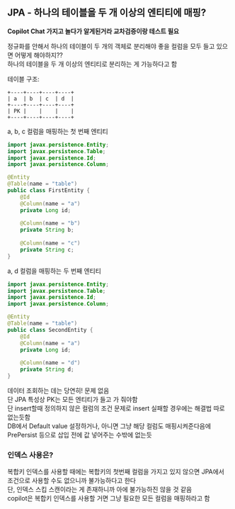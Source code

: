 ## JPA - 하나의 테이블을 두 개 이상의 엔티티에 매핑?
__Copilot Chat 가지고 놀다가 알게된거라 교차검증이랑 테스트 필요__

정규화를 안해서 하나의 테이블이 두 개의 객체로 분리해야 좋을 컬럼을 모두 들고 있으면 어떻게 해야하지??  
하나의 테이블을 두 개 이상의 엔티티로 분리하는 게 가능하다고 함

테이블 구조:
```shell
+----+----+----+----+
| a  | b  | c  | d  |
+----+----+----+----+
| PK |    |    |    |
+----+----+----+----+
```

a, b, c 컬럼을 매핑하는 첫 번째 엔티티
```java
import javax.persistence.Entity;
import javax.persistence.Table;
import javax.persistence.Id;
import javax.persistence.Column;

@Entity
@Table(name = "table")
public class FirstEntity {
    @Id
    @Column(name = "a")
    private Long id;
    
    @Column(name = "b")
    private String b;
    
    @Column(name = "c")
    private String c;
}
```


a, d 컬럼을 매핑하는 두 번째 엔티티
```java
import javax.persistence.Entity;
import javax.persistence.Table;
import javax.persistence.Id;
import javax.persistence.Column;

@Entity
@Table(name = "table")
public class SecondEntity {
    @Id
    @Column(name = "a")
    private Long id;
    
    @Column(name = "d")
    private String d;
}
```

데이터 조회하는 데는 당연히! 문제 없음  
단 JPA 특성상 PK는 모든 엔티티가 들고 가 줘야함  
단 insert할때 정의하지 않은 컬럼의 조건 문제로 insert 실패할 경우에는 해결법 따로 없는듯함  
DB에서 Default value 설정하거나, 아니면 그냥 해당 컬럼도 매핑시켜준다음에 PrePersist 등으로 삽입 전에 값 넣어주는 수밖에 없는듯

### 인덱스 사용은?
복합키 인덱스를 사용할 때에는 복합키의 첫번째 컬럼을 가지고 있지 않으면 JPA에서 조건으로 사용할 수도 없으니까 불가능하다고 한다  
단, 인덱스 스킵 스캔이라는 게 존재하니까 아에 불가능하진 않을 것 같음  
copilot은 복합키 인덱스를 사용할 거면 그냥 필요한 모든 컬럼을 매핑하라고 함  

